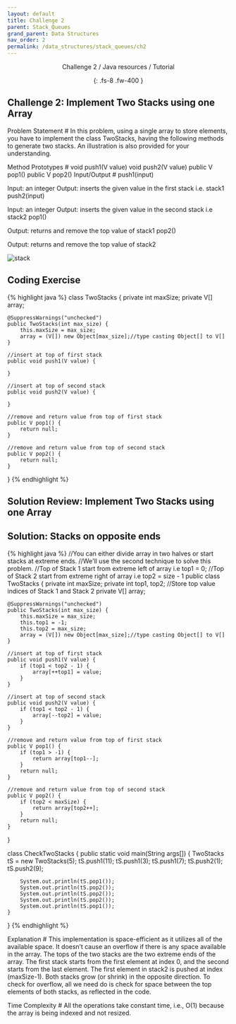 ```yaml
---
layout: default
title: Challenge 2
parent: Stack_Queues
grand_parent: Data Structures
nav_order: 2
permalink: /data_structures/stack_queues/ch2
---
```

<div align="center" markdown="1">
Challenge 2 / Java resources / Tutorial

{: .fs-8 .fw-400 }
</div>

## Challenge 2: Implement Two Stacks using one Array

Problem Statement #
In this problem, using a single array to store elements, you have to implement the class TwoStacks<V>, having the following methods to generate two stacks. An illustration is also provided for your understanding.

Method Prototypes #
void push1(V value)
void push2(V value)
public V pop1()
public V pop2()
Input/Output #
push1(input)

Input: an integer
Output: inserts the given value in the first stack i.e. stack1
push2(input)

Input: an integer
Output: inserts the given value in the second stack i.e stack2
pop1()

Output: returns and remove the top value of stack1
pop2()

Output: returns and remove the top value of stack2

![stack](https://raw.githubusercontent.com/JavaLvivDev/prog-resources/master/resources/stack/tt2.png)

## Coding Exercise

{% highlight java %}
class TwoStacks<V> {
    private int maxSize;
    private V[] array;

    @SuppressWarnings("unchecked")
    public TwoStacks(int max_size) {
        this.maxSize = max_size;
        array = (V[]) new Object[max_size];//type casting Object[] to V[]
    }

    //insert at top of first stack
    public void push1(V value) {
    
    }

    //insert at top of second stack
    public void push2(V value) {

    }

    //remove and return value from top of first stack
    public V pop1() {
        return null;
    }

    //remove and return value from top of second stack
    public V pop2() {
        return null;
    }
}
{% endhighlight %}

## Solution Review: Implement Two Stacks using one Array

## Solution: Stacks on opposite ends

{% highlight java %}
//You can either divide array in two halves or start stacks at extreme ends.
//We'll use the second technique to solve this problem.
//Top of Stack 1 start from extreme left of array i.e top1 = 0;
//Top of Stack 2 start from extreme right of array i.e top2 = size - 1
public class TwoStacks<V> {
    private int maxSize;
    private int top1, top2; //Store top value indices of Stack 1 and Stack 2
    private V[] array;

    @SuppressWarnings("unchecked")
    public TwoStacks(int max_size) {
        this.maxSize = max_size;
        this.top1 = -1;
        this.top2 = max_size;
        array = (V[]) new Object[max_size];//type casting Object[] to V[]
    }

    //insert at top of first stack
    public void push1(V value) {
        if (top1 < top2 - 1) {
            array[++top1] = value;
        }
    }

    //insert at top of second stack
    public void push2(V value) {
        if (top1 < top2 - 1) {
            array[--top2] = value;
        }
    }

    //remove and return value from top of first stack
    public V pop1() {
        if (top1 > -1) {
            return array[top1--];
        }
        return null;
    }

    //remove and return value from top of second stack
    public V pop2() {
        if (top2 < maxSize) {
            return array[top2++];
        }
        return null;
    }
}

class CheckTwoStacks {
    public static void main(String args[]) {
        TwoStacks<Integer> tS = new TwoStacks<Integer>(5);
        tS.push1(11);
        tS.push1(3);
        tS.push1(7);
        tS.push2(1);
        tS.push2(9);

        System.out.println(tS.pop1());
        System.out.println(tS.pop2());
        System.out.println(tS.pop2());
        System.out.println(tS.pop2());
        System.out.println(tS.pop1());
    }  
}
{% endhighlight %}

Explanation #
This implementation is space-efficient as it utilizes all of the available space. It doesn’t cause an overflow if there is any space available in the array. The tops of the two stacks are the two extreme ends of the array. The first stack starts from the first element at index 0, and the second starts from the last element. The first element in stack2 is pushed at index (maxSize-1). Both stacks grow (or shrink) in the opposite direction. To check for overflow, all we need do is check for space between the top elements of both stacks, as reflected in the code.

Time Complexity #
All the operations take constant time, i.e., O(1) because the array is being indexed and not resized.


